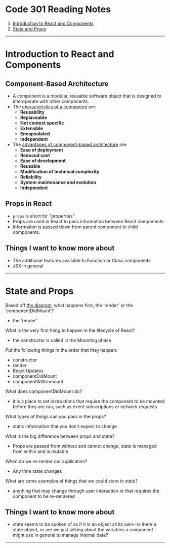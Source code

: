 # Code 301 Reading Notes

1. [Introduction to React and Components](code-301.md#introduction-to-react-and-components)
2. [State and Props](code-301.md#state-and-props)

---

# Introduction to React and Components

## Component-Based Architecture

 * A component is a modular, reusable software object that is designed to interoperate with other components.
 * The [characteristics of a component](https://www.tutorialspoint.com/software_architecture_design/component_based_architecture.htm#characteristics-of-components) are:
     * **Reusability**
     * **Replaceable**
     * **Not context specific**
     * **Extensible**
     * **Encapsulated**
     * **Independent**
 * The [advantages of component-based architecture](https://www.tutorialspoint.com/software_architecture_design/component_based_architecture.htm#advantages) are:
     * **Ease of deployment**
     * **Reduced cost**
     * **Ease of development**
     * **Reusable**
     * **Modification of technical complexity**
     * **Reliability**
     * **System maintenance and evolution**
     * **Independent**

## Props in React

* `props` is short for "properties"
* Props are used in React to pass information between React components
* Information is passed down from parent component to child components. 

## Things I want to know more about

* The additional features available to Function or Class components
* JSX in general

---

# State and Props

Based off [the diagram](https://miro.medium.com/max/1400/0*0saPKFiTUk6W3FYp), what happens first, the ‘render’ or the ‘componentDidMount’?
* the 'render'

What is the very first thing to happen in the lifecycle of React?
* the constructor is called in the Mounting phase

Put the following things in the order that they happen: 
* constructor 
* render 
* React Updates
* componentDidMount 
* componentWillUnmount 

What does componentDidMount do?
* it is a place to set instructions that require the component to be mounted before they are run, such as event subscriptions or network requests

What types of things can you pass in the props?
* static information that you don't expect to change

What is the big difference between props and state?
* Props are passed from without and cannot change, state is managed from within and is mutable

When do we re-render our application?
* Any time state changes

What are some examples of things that we could store in state?
* anything that may change through user interaction or that requires the component to be re-rendered

## Things I want to know more about
* state seems to be spoken of as if it is an object all its own--is there a state object, or are we just talking about the variables a component might use in general to manage internal data?

---
